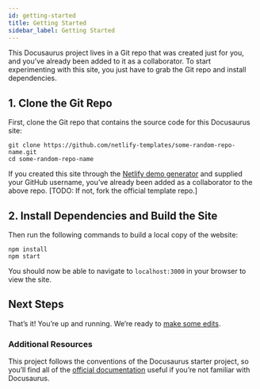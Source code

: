 ```yaml
---
id: getting-started
title: Getting Started
sidebar_label: Getting Started
---
```


This Docusaurus project lives in a Git repo that was created just for you, and
you’ve already been added to it as a collaborator. To start experimenting with
this site, you just have to grab the Git repo and install dependencies.


## 1. Clone the Git Repo

First, clone the Git repo that contains the source code for this Docusaurus
site:

    git clone https://github.com/netlify-templates/some-random-repo-name.git
    cd some-random-repo-name

If you created this site through the <a href='https://netlify.com'
target='_blank'>Netlify demo generator</a> and supplied your GitHub username,
you’ve already been added as a collaborator to the above repo. [TODO: If not,
fork the official template repo.]


## 2. Install Dependencies and Build the Site

Then run the following commands to build a local copy of the website:

    npm install
    npm start
  
You should now be able to navigate to `localhost:3000` in your browser to view
the site.


## Next Steps

That’s it! You’re up and running. We’re ready to [make some
edits](/docs/edit-a-page).


### Additional Resources

This project follows the conventions of the Docusaurus starter project, so
you’ll find all of the <a href='https://docusaurus.io/docs/en/installation'
target='_blank'>official documentation</a> useful if you’re not familiar with
Docusaurus.
